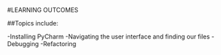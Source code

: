 #LEARNING OUTCOMES

##Topics include:

-Installing PyCharm
-Navigating the user interface and finding our files
-Debugging
-Refactoring
